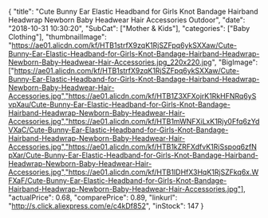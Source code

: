 {
	"title": "Cute Bunny Ear Elastic Headband for Girls Knot Bandage Hairband Headwrap Newborn Baby Headwear Hair Accessories Outdoor",
	"date": "2018-10-31 10:30:20",
	"SubCat": ["Mother & Kids"],
	"categories": ["Baby Clothing"],
	"thumbnailImage": "https://ae01.alicdn.com/kf/HTB1strfX9zqK1RjSZFpq6ykSXXaw/Cute-Bunny-Ear-Elastic-Headband-for-Girls-Knot-Bandage-Hairband-Headwrap-Newborn-Baby-Headwear-Hair-Accessories.jpg_220x220.jpg",
	"BigImage": ["https://ae01.alicdn.com/kf/HTB1strfX9zqK1RjSZFpq6ykSXXaw/Cute-Bunny-Ear-Elastic-Headband-for-Girls-Knot-Bandage-Hairband-Headwrap-Newborn-Baby-Headwear-Hair-Accessories.jpg","https://ae01.alicdn.com/kf/HTB1Z3XFXojrK1RkHFNRq6ySvpXau/Cute-Bunny-Ear-Elastic-Headband-for-Girls-Knot-Bandage-Hairband-Headwrap-Newborn-Baby-Headwear-Hair-Accessories.jpg","https://ae01.alicdn.com/kf/HTB1mWNFXiLxK1Rjy0Ffq6zYdVXaC/Cute-Bunny-Ear-Elastic-Headband-for-Girls-Knot-Bandage-Hairband-Headwrap-Newborn-Baby-Headwear-Hair-Accessories.jpg","https://ae01.alicdn.com/kf/HTB1kZRFXdfvK1RjSspoq6zfNpXar/Cute-Bunny-Ear-Elastic-Headband-for-Girls-Knot-Bandage-Hairband-Headwrap-Newborn-Baby-Headwear-Hair-Accessories.jpg","https://ae01.alicdn.com/kf/HTB1IDHfX3HqK1RjSZFkq6x.WFXaF/Cute-Bunny-Ear-Elastic-Headband-for-Girls-Knot-Bandage-Hairband-Headwrap-Newborn-Baby-Headwear-Hair-Accessories.jpg"],
	"actualPrice": 0.68,
	"comparePrice": 0.89,
	"linkurl": "http://s.click.aliexpress.com/e/c4kDf852",
	"inStock": 147
}
